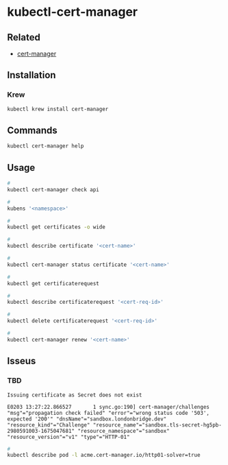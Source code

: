 # kubectl-cert-manager

## Related

- [cert-manager](/cert-manager/README.md)

## Installation

### Krew

```sh
kubectl krew install cert-manager
```

## Commands

```sh
kubectl cert-manager help
```

## Usage

```sh
#
kubectl cert-manager check api

#
kubens '<namespace>'

#
kubectl get certificates -o wide

#
kubectl describe certificate '<cert-name>'

#
kubectl cert-manager status certificate '<cert-name>'

#
kubectl get certificaterequest

#
kubectl describe certificaterequest '<cert-req-id>'

#
kubectl delete certificaterequest '<cert-req-id>'

#
kubectl cert-manager renew '<cert-name>'
```

## Isseus

### TBD

```log
Issuing certificate as Secret does not exist
```

```log
E0203 13:27:22.866527       1 sync.go:190] cert-manager/challenges "msg"="propagation check failed" "error"="wrong status code '503', expected '200'" "dnsName"="sandbox.londonbridge.dev" "resource_kind"="Challenge" "resource_name"="sandbox.tls-secret-hg5pb-2980591003-1675047681" "resource_namespace"="sandbox" "resource_version"="v1" "type"="HTTP-01"
```

```sh
#
kubectl describe pod -l acme.cert-manager.io/http01-solver=true
```

<!--
#
export INGRESS_HOST="$(kubectl get ingress -l acme.cert-manager.io/http01-solver=true -o jsonpath='{.items[0].spec.rules[0].host}')"
export INGRESS_PATH="$(kubectl get ingress -l acme.cert-manager.io/http01-solver=true -o jsonpath='{.items[0].spec.rules[0].http.paths[0].path}')"

curl http://"$INGRESS_HOST""$INGRESS_PATH"
-->
